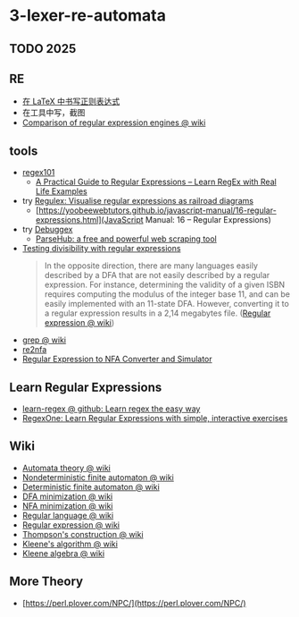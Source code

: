 # 3-lexer-re-automata

## TODO 2025

## RE
- [在 LaTeX 中书写正则表达式](https://stackoverflow.com/questions/2528797/writing-a-regex-in-latex/2528843)
- 在工具中写，截图
- [Comparison of regular expression engines @ wiki](https://en.wikipedia.org/wiki/Comparison_of_regular_expression_engines)

## tools
- [regex101](https://regex101.com/)
  - [A Practical Guide to Regular Expressions – Learn RegEx with Real Life Examples](https://www.freecodecamp.org/news/practical-regex-guide-with-real-life-examples/)
- try [Regulex: Visualise regular expressions as railroad diagrams](https://jex.im/regulex/)
  - [https://yoobeewebtutors.github.io/javascript-manual/16-regular-expressions.html](JavaScript Manual: 16 – Regular Expressions)
- try [Debuggex](https://www.debuggex.com/)
  - [ParseHub: a free and powerful web scraping tool](https://www.parsehub.com/)
- [Testing divisibility with regular expressions](https://s3.boskent.com/divisibility-regex/divisibility-regex.html)
  > In the opposite direction, there are many languages easily described by a DFA that are not easily described by a regular expression. For instance, determining the validity of a given ISBN requires computing the modulus of the integer base 11, and can be easily implemented with an 11-state DFA. However, converting it to a regular expression results in a 2,14 megabytes file. ([Regular expression @ wiki](https://en.wikipedia.org/wiki/Regular_expression\#Expressive_power_and_compactness))
- [grep @ wiki](https://en.wikipedia.org/wiki/Grep\#cite_ref-27)
- [re2nfa](https://ertugrulcbn.github.io/AutomataWorks/Term%20Project/index.html)
- [Regular Expression to NFA Converter and Simulator](https://kulotsystems.github.io/rgx/)

## Learn Regular Expressions
- [learn-regex @ github: Learn regex the easy way](https://github.com/ziishaned/learn-regex)
- [RegexOne: Learn Regular Expressions with simple, interactive exercises](https://regexone.com/)

## Wiki
- [Automata theory @ wiki](https://en.wikipedia.org/wiki/Automata_theory)
- [Nondeterministic finite automaton @ wiki](https://en.wikipedia.org/wiki/Nondeterministic_finite_automaton)
- [Deterministic finite automaton @ wiki](https://en.wikipedia.org/wiki/Deterministic_finite_automaton)
- [DFA minimization @ wiki](https://en.wikipedia.org/wiki/DFA_minimization)
- [NFA minimization @ wiki](https://en.wikipedia.org/wiki/NFA_minimization)
- [Regular language @ wiki](https://en.wikipedia.org/wiki/Regular_language)
- [Regular expression @ wiki](https://en.wikipedia.org/wiki/Regular_expression)
- [Thompson's construction @ wiki](https://en.wikipedia.org/wiki/Thompson%27s_construction)
- [Kleene's algorithm @ wiki](https://en.wikipedia.org/wiki/Kleene%27s_algorithm)
- [Kleene algebra @ wiki](https://en.wikipedia.org/wiki/Kleene_algebra)

## More Theory
- [https://perl.plover.com/NPC/](https://perl.plover.com/NPC/)